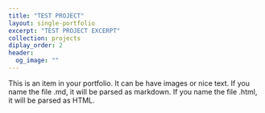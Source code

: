 ```yaml
---
title: "TEST PROJECT"
layout: single-portfolio
excerpt: "TEST PROJECT EXCERPT"
collection: projects
diplay_order: 2
header: 
  og_image: ""
---
```


This is an item in your portfolio. It can be have images or nice text. If you name the file .md, it will be parsed as markdown. If you name the file .html, it will be parsed as HTML. 

